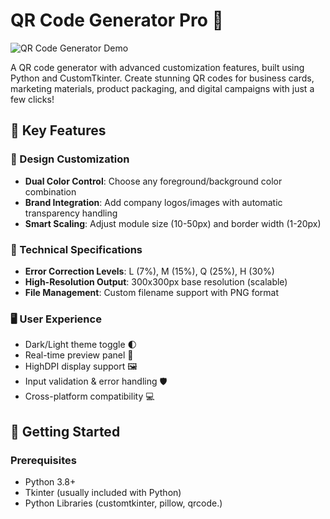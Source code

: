 # QR Code Generator Pro 🚀

![QR Code Generator Demo]([https://via.placeholder.com/800x400.png?text=QR+Code+Generator+Interface+Preview](https://github.com/reek02/python-mini-apps/blob/main/qr-code-generator/Screenshot%202025-05-17%20121823.png))

A QR code generator with advanced customization features, built using Python and CustomTkinter. Create stunning QR codes for business cards, marketing materials, product packaging, and digital campaigns with just a few clicks!

## 🌟 Key Features

### 🎨 Design Customization
- **Dual Color Control**: Choose any foreground/background color combination
- **Brand Integration**: Add company logos/images with automatic transparency handling
- **Smart Scaling**: Adjust module size (10-50px) and border width (1-20px)

### 🔧 Technical Specifications
- **Error Correction Levels**: L (7%), M (15%), Q (25%), H (30%) 
- **High-Resolution Output**: 300x300px base resolution (scalable)
- **File Management**: Custom filename support with PNG format

### 🖥️ User Experience
- Dark/Light theme toggle 🌓
- Real-time preview panel 🔄
- HighDPI display support 🖼️
- Input validation & error handling 🛡️
- Cross-platform compatibility 💻

## 🚀 Getting Started

### Prerequisites
- Python 3.8+
- Tkinter (usually included with Python)
- Python Libraries (customtkinter, pillow, qrcode.)

